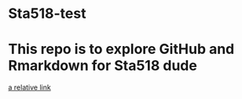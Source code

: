 # Sta518-test

# This repo is to explore GitHub and Rmarkdown for Sta518 dude

[a relative link](day1.md)
